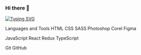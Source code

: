 ### Hi there 👋

[![Typing SVG](https://readme-typing-svg.herokuapp.com?color=%2336BCF7&lines=Computer+science+student)](https://git.io/typing-svg)


Languages and Tools
HTML CSS SASS Photoshop Corel Figma

JavaScript React Redux TypeScript

Git GitHub
